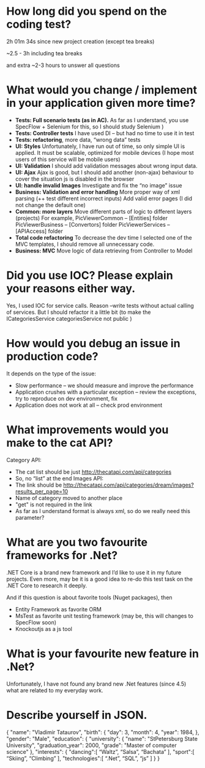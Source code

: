 ﻿# How long did you spend on the coding test?
2h 01m 34s since new project creation (except tea breaks)

~2.5 - 3h including tea breaks

and extra ~2-3 hours to unswer all questions

# What would you change / implement in your application given more time?
* __Tests: Full scenario tests (as in AC).__
As far as I understand, you use SpecFlow + Selenium for this, so I should study Selenium )
* __Tests: Controller tests__
I have used DI – but had no time to use it in test
* __Tests: refactoring__, more data, “wrong data” tests
* __UI: Styles__
Unfortunately, I have run out of time, so only simple UI is applied.
It must be scalable, optimized for mobile devices (I hope most users of this service will be mobile users)
* __UI: Validation__
I should add validation messages about wrong input data.
* __UI: Ajax__
Ajax is good, but I should add another (non-ajax) behaviour to cover the situation js is disabled in the browser
* __UI: handle invalid Images__
Investigate and fix the “no image” issue
* __Business: Validation and error handling__
More proper way of xml parsing (++ test different incorrect inputs)
Add valid error pages (I did not change the default one)
* __Common: more layers__
Move different parts of logic to different layers (projects)
For example, 
PicViewerCommon – [Entities] folder
PicViewerBusiness – [Convertors] folder
PicViewerServices – [APIAccess] folder
* __Total code refactoring__
To decrease the dev time I selected one of the MVC templates, I should remove all unnecessary code.
* __Business: MVC__
Move logic of data retrieving from Controller to Model

# Did you use IOC? Please explain your reasons either way.
Yes, I used IOC for service calls.
Reason –write tests without actual calling of services.
But I should refactor it a little bit (to make the ICategoriesService categoriesService not public )

# How would you debug an issue in production code?
It depends on the type of the issue:
* Slow performance – we should measure and improve the performance
* Application crushes with a particular exception – review the exceptions, try to reproduce on dev environment, fix
* Application does not work at all – check prod environment

# What improvements would you make to the cat API?
Category API:
* The cat list should be just http://thecatapi.com/api/categories
* So, no “list” at the end
Images API:
* The link should be http://thecatapi.com/api/categories/dream/images?results_per_page=10
* Name of category moved to another place
* "get" is not required in the link
* As far as I understand format is always xml, so do we really need this parameter?

# What are you two favourite frameworks for .Net?

.NET Core is a brand new framework and I’d like to use it in my future projects.
Even more, may be it is a good idea to re-do this test task on the .NET Core to research it deeply.

And if this question is about favorite tools (Nuget packages), then
* Entity Framework as favorite ORM
* MsTest as favorite unit testing framework (may be, this will changes to SpecFlow soon)
* Knockoutjs as a js tool 

# What is your favourite new feature in .Net?
Unfortunately, I have not found any brand new .Net features (since 4.5) what are related to my everyday work.


# Describe yourself in JSON.
{
  "name": "Vladimir Tataurov",
  "birth": {
	    "day": 3,
	    "month": 4,
      "year": 1984,
	  },
   "gender": "Male",
   "education": {
       "university": {
		"name": "StPetersburg State University",
		"graduation_year": 2000,
		"grade": "Master of computer science"
   },
   "interests": {
       "dancing":[
		“Waltz”,
		“Salsa”,
		“Bachata”
		],
       "sport":[
		“Skiing”,
		“Climbing”
		],
	     "technologies":[
		“.Net”,
		“SQL”,
		“js”
		]
   }
}

